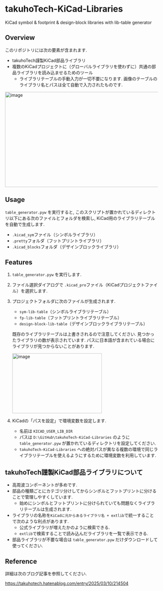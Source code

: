 # takuhoTech-KiCad-Libraries
KiCad symbol & footprint & design-block libraries with lib-table generator

## Overview
このリポジトリには次の要素が含まれます.
- takuhoTech謹製KiCad部品ライブラリ
- 複数のKiCadプロジェクトに（グローバルライブラリを使わずに）共通の部品ライブラリを読み込ませるためのツール
  - ライブラリテーブルの手動入力が一切不要になります. 画像のテーブルのライブラリ名とパスは全て自動で入力されたものです.

<img width="757" height="313" alt="image" src="https://github.com/user-attachments/assets/f7891152-8964-4a21-b111-2ebbee7cef40" />

## Usage
`table_generator.pyw` を実行すると, このスクリプトが置かれているディレクトリ以下にある次のファイルとフォルダを検索し, KiCad用のライブラリテーブルを自動で生成します.

- `.kicad_sym`ファイル（シンボルライブラリ）
- `.pretty`フォルダ（フットプリントライブラリ）
- `.kicad_blocks`フォルダ（デザインブロックライブラリ）

## Features
1. `table_generator.pyw` を実行します.
2. ファイル選択ダイアログで `.kicad_pro`ファイル（KiCadプロジェクトファイル）を選択します.
3. プロジェクトフォルダに次のファイルが生成されます.
   - `sym-lib-table`（シンボルライブラリテーブル）
   - `fp-lib-table`（フットプリントライブラリテーブル）
   - `design-block-lib-table`（デザインブロックライブラリテーブル）
   
   既存のライブラリテーブルは上書きされるので注意してください. 見つかったライブラリの数が表示されています.
   パスに日本語が含まれている場合にライブラリが見つからないことがあります.
   
   <img width="295" height="197" alt="image" src="https://github.com/user-attachments/assets/4ae793d1-303a-4c20-8e66-22eebcc3884e" />
   
4. KiCadの「パスを設定」で環境変数を設定します.
   - 名前は `KICAD_USER_LIB_DIR`
   - パスは `D:\GitHub\takuhoTech-KiCad-Libraries` のように `table_generator.pyw` が置かれているディレクトリを設定してください.
   - `takuhoTech-KiCad-Libraries` への絶対パスが異なる複数の環境で同じライブラリテーブルを使えるようにするために環境変数を利用しています.

## takuhoTech謹製KiCad部品ライブラリについて
- 高周波コンポーネントが多めです.
- 部品の種類ごとにカテゴリ分けしてからシンボルとフットプリントに分けることで管理しやすくしています.
  - 始めにシンボルとフットプリントに分けられていても問題なくライブラリテーブルは生成されます.
- ライブラリの名称を`KiCadに元からあるライブラリ名 + extlib`で統一することで次のような利点があります.
  - 公式ライブラリが増えたかのように検索できる.
  - `extlib`で検索することで読み込んだライブラリを一覧で表示できる.
- 部品ライブラリが不要な場合は `table_generator.pyw` だけダウンロードして使ってください.

## Reference
詳細は次のブログ記事を参照してください.

https://takuhotech.hatenablog.com/entry/2025/03/10/214504
